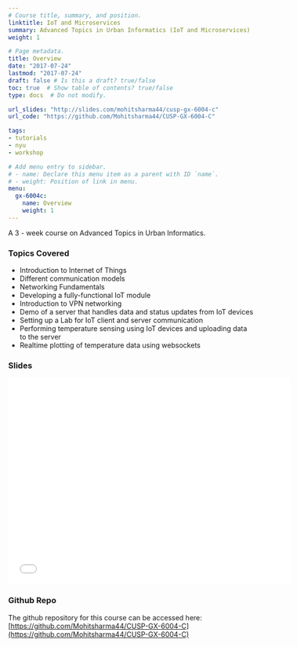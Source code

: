 ```yaml
---
# Course title, summary, and position.
linktitle: IoT and Microservices
summary: Advanced Topics in Urban Informatics (IoT and Microservices)
weight: 1

# Page metadata.
title: Overview
date: "2017-07-24"
lastmod: "2017-07-24"
draft: false # Is this a draft? true/false
toc: true  # Show table of contents? true/false
type: docs  # Do not modify.

url_slides: "http://slides.com/mohitsharma44/cusp-gx-6004-c"
url_code: "https://github.com/Mohitsharma44/CUSP-GX-6004-C"

tags:
- tutorials
- nyu
- workshop

# Add menu entry to sidebar.
# - name: Declare this menu item as a parent with ID `name`.
# - weight: Position of link in menu.
menu:
  gx-6004c:
    name: Overview
    weight: 1
---
```


A 3 - week course on Advanced Topics in Urban Informatics.

### Topics Covered
- Introduction to Internet of Things
- Different communication models
- Networking Fundamentals
- Developing a fully-functional IoT module
- Introduction to VPN networking
- Demo of a server that handles data and status updates from IoT devices
- Setting up a Lab for IoT client and server communication
- Performing temperature sensing using IoT devices and uploading data to the server
- Realtime plotting of temperature data using websockets

### Slides
<iframe src="//slides.com/mohitsharma44/cusp-gx-6004-c/embed" width="576" height="420" scrolling="no" frameborder="0" webkitallowfullscreen mozallowfullscreen allowfullscreen></iframe>

<br/>

### Github Repo
The github repository for this course can be accessed here:<br/>
[https://github.com/Mohitsharma44/CUSP-GX-6004-C](https://github.com/Mohitsharma44/CUSP-GX-6004-C)

